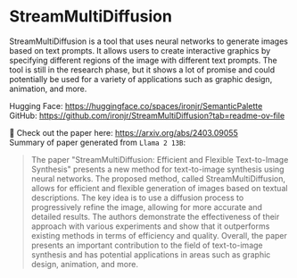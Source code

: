 # StreamMultiDiffusion

StreamMultiDiffusion is a tool that uses neural networks to generate images based on text prompts. It allows users to create interactive graphics by specifying different regions of the image with different text prompts. The tool is still in the research phase, but it shows a lot of promise and could potentially be used for a variety of applications such as graphic design, animation, and more.  
  
  
Hugging Face: https://huggingface.co/spaces/ironjr/SemanticPalette  
GitHub: https://github.com/ironjr/StreamMultiDiffusion?tab=readme-ov-file  
  
🔬 Check out the paper here: https://arxiv.org/abs/2403.09055  
Summary of paper generated from `Llama 2 13B`:  
>The paper "StreamMultiDiffusion: Efficient and Flexible Text-to-Image Synthesis" presents a new method for text-to-image synthesis using neural networks. The proposed method, called StreamMultiDiffusion, allows for efficient and flexible generation of images based on textual descriptions. The key idea is to use a diffusion process to progressively refine the image, allowing for more accurate and detailed results. The authors demonstrate the effectiveness of their approach with various experiments and show that it outperforms existing methods in terms of efficiency and quality. Overall, the paper presents an important contribution to the field of text-to-image synthesis and has potential applications in areas such as graphic design, animation, and more.  
  
